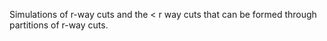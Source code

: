 Simulations of r-way cuts and the < r way cuts that can be formed through partitions of r-way cuts.

